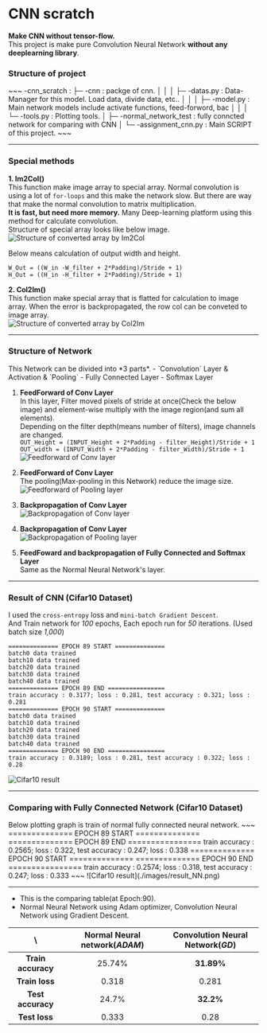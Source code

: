 <h1>CNN scratch</h1>

**Make CNN without tensor-flow.**  
This project is make pure Convolution Neural Network **without any deeplearning library**.  


<h3>Structure of project</h3>
~~~
-cnn_scratch : 
  ├─ -cnn : packge of cnn.
  │   │
  │   ├─ -datas.py : Data-Manager for this model. Load data, divide data, etc..
  │   │
  │   ├─ -model.py : Main network models include activate functions, feed-forword, bac
  │   │
  │   └─ -tools.py : Plotting tools.
  │
  ├─ -normal_network_test : fully conncted network for comparing with CNN
  │
  └─ -assignment_cnn.py : Main SCRIPT of this project.
~~~
  
---  
<h3>Special methods</h3>

**1. Im2Col()**  
This function make image array to special array. Normal convolution is using a lot of `for-loops` and this make the network slow.
But there are way that make the normal convolution to matrix multiplication.  
**It is fast, but need more memory.** Many Deep-learning platform using this method for calculate convolution.     
Structure of special array looks like below image.  
![Structure of converted array by Im2Col](images/im2col_cnn_hand.png)  
  
Below means calculation of output width and height.
~~~
W_Out = ((W_in -W_filter + 2*Padding)/Stride + 1)
H_Out = ((H_in -H_filter + 2*Padding)/Stride + 1)
~~~  

**2. Col2Im()**  
This function make special array that is flatted for calculation to image array. When the error is backpropagated, the row col can be conveted to image array.  
![Structure of converted array by Col2Im](./images/)  

  
---  
<h3>Structure of Network</h3>
This Network can be divided into *3 parts*.  
- `Convolution` Layer & Activation & `Pooling`
- Fully Connected Layer 
- Softmax Layer

1. **FeedForward of Conv Layer**  
In this layer, Filter moved pixels of stride at once(Check the below image) and element-wise multiply with the image region(and sum all elements).  
Depending on the filter depth(means number of filters), image channels are changed.  
`OUT_Height = (INPUT_Height + 2*Padding - filter_Height)/Stride + 1`  
`OUT_width = (INPUT_Width + 2*Padding - filter_Width)/Stride + 1`  
![Feedforward of Conv layer](images/im2col_hand.png)    

2. **FeedForward of Conv Layer**   
The pooling(Max-pooling in this Network) reduce the image size.  
![Feedforward of Pooling layer](./images/)  

3. **Backpropagation of Conv Layer**   
![Backpropagation of Conv layer](./images/)    

4. **Backpropagation of Conv Layer**   
![Backpropagation of Pooling layer](./images/)  

5. **FeedFoward and backpropagation of Fully Connected and Softmax Layer**  
Same as the Normal Neural Network's layer.  

  
---
<h3>Result of CNN  
(Cifar10 Dataset)</h3>  

I used the `cross-entropy` loss and `mini-batch Gradient Descent`.  
And Train network for *100* epochs, Each epoch run for *50* iterations. (Used batch size *1,000*)
~~~
============== EPOCH 89 START ==============
batch0 data trained
batch10 data trained
batch20 data trained
batch30 data trained
batch40 data trained
============== EPOCH 89 END ================
train accuracy : 0.3177; loss : 0.281, test accuracy : 0.321; loss : 0.281
============== EPOCH 90 START ==============
batch0 data trained
batch10 data trained
batch20 data trained
batch30 data trained
batch40 data trained
============== EPOCH 90 END ================
train accuracy : 0.3189; loss : 0.281, test accuracy : 0.322; loss : 0.28
~~~
![Cifar10 result](./images/result_epoch.png)  
 
 
 ---
 <h3>Comparing with Fully Connected Network  
 (Cifar10 Dataset)</h3>  
 Below plotting graph is train of normal fully connected neural network.
 ~~~
 ============== EPOCH 89 START ==============
============== EPOCH 89 END ================
train accuracy : 0.2565; loss : 0.322, test accuracy : 0.247; loss : 0.338
============== EPOCH 90 START ==============
============== EPOCH 90 END ================
train accuracy : 0.2574; loss : 0.318, test accuracy : 0.247; loss : 0.333
 ~~~
 ![Cifar10 result](./images/result_NN.png)  
  
---
- This is the comparing table(at Epoch:90).  
- Normal Neural Network using Adam optimizer, Convolution Neural Network using Gradient Descent.

|           \             | Normal Neural network(*ADAM*) | Convolution Neural Network(*GD*)|
|:-----------------------:|:---------------------:|:-------------------------:|
|   **Train accuracy**    |        25.74%         |         **31.89%**        |        
|     **Train loss**      |          0.318        |              0.281        |      
|   **Test accuracy**     |           24.7%       |          **32.2%**        |        
|      **Test loss**      |         0.333         |               0.28        |  
 